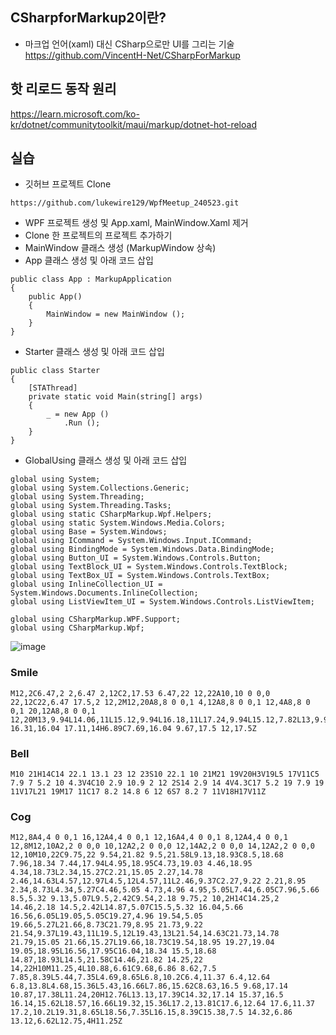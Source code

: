 ## CSharpforMarkup2이란?
- 마크업 언어(xaml) 대신 CSharp으로만 UI를 그리는 기술
  https://github.com/VincentH-Net/CSharpForMarkup

## 핫 리로드 동작 원리
https://learn.microsoft.com/ko-kr/dotnet/communitytoolkit/maui/markup/dotnet-hot-reload

## 실습
- 깃허브 프로젝트 Clone
```
https://github.com/lukewire129/WpfMeetup_240523.git
```

- WPF 프로젝트 생성 및 App.xaml, MainWindow.Xaml 제거
- Clone 한 프로젝트의 프로젝트 추가하기
- MainWindow 클래스 생성 (MarkupWindow 상속)
- App 클래스 생성 및 아래 코드 삽입
```
public class App : MarkupApplication
{
    public App()
    {
        MainWindow = new MainWindow ();
    }
}
```
- Starter 클래스 생성 및 아래 코드 삽입
```
public class Starter
{
    [STAThread]
    private static void Main(string[] args)
    {
        _ = new App ()
            .Run ();
    }
}
```
- GlobalUsing 클래스 생성 및 아래 코드 삽입
```
﻿global using System;
global using System.Collections.Generic;
global using System.Threading;
global using System.Threading.Tasks;
global using static CSharpMarkup.Wpf.Helpers;
global using static System.Windows.Media.Colors;
global using Base = System.Windows;
global using ICommand = System.Windows.Input.ICommand;
global using BindingMode = System.Windows.Data.BindingMode;
global using Button_UI = System.Windows.Controls.Button;
global using TextBlock_UI = System.Windows.Controls.TextBlock;
global using TextBox_UI = System.Windows.Controls.TextBox;
global using InlineCollection_UI = System.Windows.Documents.InlineCollection;
global using ListViewItem_UI = System.Windows.Controls.ListViewItem;

global using CSharpMarkup.WPF.Support;
global using CSharpMarkup.Wpf;
```
![image](https://github.com/lukewire129/WpfMeetup_240523/assets/54387261/240051b2-f4a1-40d7-9a68-96581f154c22)
### Smile
```
M12,2C6.47,2 2,6.47 2,12C2,17.53 6.47,22 12,22A10,10 0 0,0 22,12C22,6.47 17.5,2 12,2M12,20A8,8 0 0,1 4,12A8,8 0 0,1 12,4A8,8 0 0,1 20,12A8,8 0 0,1 12,20M13,9.94L14.06,11L15.12,9.94L16.18,11L17.24,9.94L15.12,7.82L13,9.94M8.88,9.94L9.94,11L11,9.94L8.88,7.82L6.76,9.94L7.82,11L8.88,9.94M12,17.5C14.33,17.5 16.31,16.04 17.11,14H6.89C7.69,16.04 9.67,17.5 12,17.5Z
```
### Bell
```
M10 21H14C14 22.1 13.1 23 12 23S10 22.1 10 21M21 19V20H3V19L5 17V11C5 7.9 7 5.2 10 4.3V4C10 2.9 10.9 2 12 2S14 2.9 14 4V4.3C17 5.2 19 7.9 19 11V17L21 19M17 11C17 8.2 14.8 6 12 6S7 8.2 7 11V18H17V11Z
```

### Cog
```
M12,8A4,4 0 0,1 16,12A4,4 0 0,1 12,16A4,4 0 0,1 8,12A4,4 0 0,1 12,8M12,10A2,2 0 0,0 10,12A2,2 0 0,0 12,14A2,2 0 0,0 14,12A2,2 0 0,0 12,10M10,22C9.75,22 9.54,21.82 9.5,21.58L9.13,18.93C8.5,18.68 7.96,18.34 7.44,17.94L4.95,18.95C4.73,19.03 4.46,18.95 4.34,18.73L2.34,15.27C2.21,15.05 2.27,14.78 2.46,14.63L4.57,12.97L4.5,12L4.57,11L2.46,9.37C2.27,9.22 2.21,8.95 2.34,8.73L4.34,5.27C4.46,5.05 4.73,4.96 4.95,5.05L7.44,6.05C7.96,5.66 8.5,5.32 9.13,5.07L9.5,2.42C9.54,2.18 9.75,2 10,2H14C14.25,2 14.46,2.18 14.5,2.42L14.87,5.07C15.5,5.32 16.04,5.66 16.56,6.05L19.05,5.05C19.27,4.96 19.54,5.05 19.66,5.27L21.66,8.73C21.79,8.95 21.73,9.22 21.54,9.37L19.43,11L19.5,12L19.43,13L21.54,14.63C21.73,14.78 21.79,15.05 21.66,15.27L19.66,18.73C19.54,18.95 19.27,19.04 19.05,18.95L16.56,17.95C16.04,18.34 15.5,18.68 14.87,18.93L14.5,21.58C14.46,21.82 14.25,22 14,22H10M11.25,4L10.88,6.61C9.68,6.86 8.62,7.5 7.85,8.39L5.44,7.35L4.69,8.65L6.8,10.2C6.4,11.37 6.4,12.64 6.8,13.8L4.68,15.36L5.43,16.66L7.86,15.62C8.63,16.5 9.68,17.14 10.87,17.38L11.24,20H12.76L13.13,17.39C14.32,17.14 15.37,16.5 16.14,15.62L18.57,16.66L19.32,15.36L17.2,13.81C17.6,12.64 17.6,11.37 17.2,10.2L19.31,8.65L18.56,7.35L16.15,8.39C15.38,7.5 14.32,6.86 13.12,6.62L12.75,4H11.25Z
```
